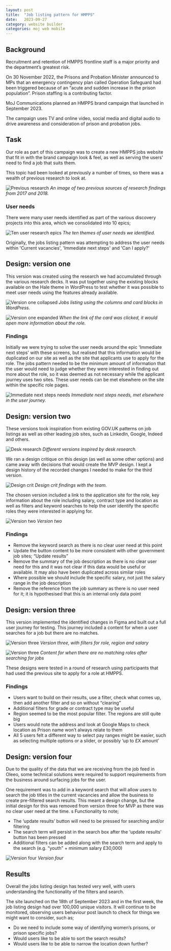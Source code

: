 ```yaml
---
layout: post
title:  "Job listing pattern for HMPPS"
date:   2023-09-27
category: website builder
categories: moj web mobile
---
```


## Background
Recruitment and retention of HMPPS frontline staff is a major priority and the department’s greatest risk. 

On 30 November 2022, the Prisons and Probation Minister announced to MPs that an emergency contingency plan called Operation Safeguard had been triggered because of an “acute and sudden increase in the prison population”. Prison staffing is a contributing factor.

MoJ Communications planned an HMPPS brand campaign that launched in September 2023.
 
The campaign uses TV and online video, social media and digital audio to drive awareness and consideration of prison and probation jobs. 

## Task
Our role as part of this campaign was to create a new HMPPS jobs website that fit in with the brand campaign look & feel, as well as serving the users' need to find a job that suits them.

This topic had been looked at previously a number of times, so there was a wealth of previous research to look at.

![Previous research](/portfolio/assets/images/hmpps-jobs/previous_research.png "An image of two previous sources of research findings from 2017 and 2018")
*An image of two previous sources of research findings from 2017 and 2018.*

### User needs
There were many user needs identified as part of the various discovery projects into this area, which we consolidated into 10 epics;

![Ten user research epics](/portfolio/assets/images/hmpps-jobs/ur_epics.png "The ten themes of user needs we identified")
*The ten themes of user needs we identified.*

Originally, the jobs listing pattern was attempting to address the user needs within 'Current vacancies', 'Immediate next steps' and 'Can I apply?'

## Design: version one

This version was created using the research we had accumulated through the various research decks. It was put together using the existing blocks available on the Hale theme in WordPress to test whether it was possible to meet user needs using the features already available.

![Version one collapsed](/portfolio/assets/images/hmpps-jobs/version1.png "Jobs listing using the columns and card blocks in WordPress")
*Jobs listing using the columns and card blocks in WordPress.*


![Version one expanded](/portfolio/assets/images/hmpps-jobs/version1_expanded.png "When the link of the card was clicked, it would open more information about the role")
*When the link of the card was clicked, it would open more information about the role.*

### Findings
Initially we were trying to solve the user needs around the epic 'Immediate next steps' with these screens, but realised that this information would be duplicated on our site as well as the site that applicants use to apply for the role. The jobs pattern needed to be the minimum amount of information that the user would need to judge whether they were interested in finding out more about the role, so it was deemed as not necessary while the applicant journey uses two sites. These user needs can be met elsewhere on the site within the specific role pages.

![Immediate next steps needs](/portfolio/assets/images/hmpps-jobs/version1_nextsteps.png "Immediate next steps needs")
*Immediate next steps needs, met elsewhere in the user journey.*

## Design: version two
These versions took inspiration from existing GOV.UK patterns on job listings as well as other leading job sites, such as LinkedIn, Google, Indeed and others.

![Desk research](/portfolio/assets/images/hmpps-jobs/version2_examples.png "Desk research")
*Different versions inspired by desk research.*

We ran a design critique on this design (as well as some other options) and came away with decisions that would create the MVP design. I kept a design history of the recorded changes I needed to make for the third version.

![Design crit](/portfolio/assets/images/hmpps-jobs/version2_crit.png "Design crit")
*Design crit findings with the team.*

The chosen version included a link to the application site for the role, key information about the role including salary, contract type and location as well as filters and keyword searches to help the user identify the specific roles they were interested in applying for.

![Version two](/portfolio/assets/images/hmpps-jobs/version2.png "Version two")
*Version two*

### Findings
- Remove the keyword search as there is no clear user need at this point
- Update the button content to be more consistent with other government job sites; “Update results”
- Remove the summary of the job description as there is no clear user need for this and it was not clear if this data would be useful or available. It may also have been duplicated across similar roles
- Where possible we should include the specific salary, not just the salary range in the job description
- Remove the reference from the job summary as there is no user need for it; it is hypothesised that this is an internal only data point

## Design: version three

This version implemented the identified changes in Figma and built out a full user journey for testing. This journey included a content for when a user searches for a job but there are no matches.

![Version three](/portfolio/assets/images/hmpps-jobs/version3.png "Version three")
*Version three, with filters for role, region and salary*

![Version three](/portfolio/assets/images/hmpps-jobs/version3_noresults.png "Version three, no results")
*Content for when there are no matching roles after searching for jobs*

These designs were tested in a round of research using participants that had used the previous site to apply for a role at HMPPS.

### Findings
- Users want to build on their results, use a filter, check what comes up, then add another filter and so on without “clearing”
- Additional filters for grade or contract type may be useful
- Region seemed to be the most popular filter. The regions are still quite big
- Users would note the address and look at Google Maps to check location as Prison name won’t always relate to them
- All 5 users felt a different way to select pay ranges might be easier, such as selecting multiple options or a slider, or possibly ‘up to £X amount’

## Design: version four

Due to the quality of the data that we are receiving from the job feed in Oleeo, some technical solutions were required to support requirements from the business around surfacing jobs for the user.

One requirement was to add in a keyword search that will allow users to search the job titles in the current vacancies and allow the business to create pre-filtered search results. This meant a design change, but the initial design for this was removed from version three for MVP as there was no clear user need at the time.
s
Functionality to note;
- The ‘update results’ button will need to be pressed for searching and/or filtering
- The search term will persist in the search box after the ‘update results’ button has been pressed
- Additional filters can be added along with the search term and apply to the search (e.g. “youth” + minimum salary £30,000)

![Version four](/portfolio/assets/images/hmpps-jobs/version4.png "Version four")
*Version four*

## Results
Overall the jobs listing design has tested very well, with users understanding the functionality of the filters and search.

The site launched on the 18th of September 2023 and in the first week, the job listing design had over 100,000 unique visitors. It will continue to be monitored, observing users behaviour post launch to check for things we might want to consider, such as;
- Do we need to include some way of identifying women’s prisons, or prison specific jobs?
- Would users like to be able to sort the search results?
- Would users like to be able to narrow the location down further?
